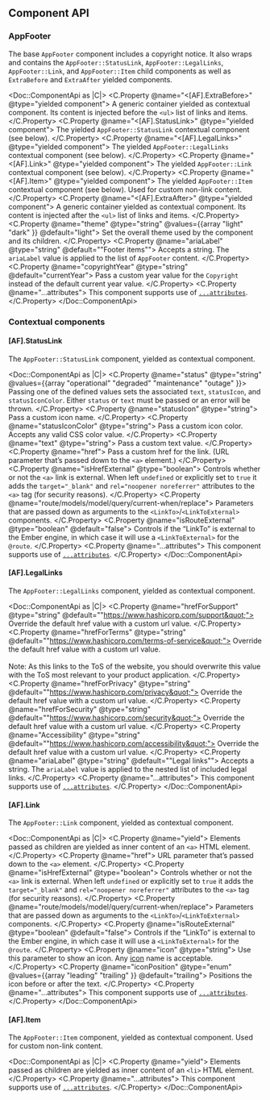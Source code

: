 ## Component API

### AppFooter

The base `AppFooter` component includes a copyright notice. It also wraps and contains the `AppFooter::StatusLink`, `AppFooter::LegalLinks`, `AppFooter::Link`, and `AppFooter::Item` child components as well as `ExtraBefore` and `ExtraAfter` yielded components.

<Doc::ComponentApi as |C|>
  <C.Property @name="<[AF].ExtraBefore>" @type="yielded component">
    A generic container yielded as contextual component. Its content is injected before the `<ul>` list of links and items.
  </C.Property>
  <C.Property @name="<[AF].StatusLink>" @type="yielded component">
    The yielded `AppFooter::StatusLink` contextual component (see below).
  </C.Property>
  <C.Property @name="<[AF].LegalLinks>" @type="yielded component">
    The yielded  `AppFooter::LegalLinks` contextual component (see below).
  </C.Property>
  <C.Property @name="<[AF].Link>" @type="yielded component">
    The yielded `AppFooter::Link` contextual component (see below).
  </C.Property>
  <C.Property @name="<[AF].Item>" @type="yielded component">
    The yielded  `AppFooter::Item` contextual component (see below). Used for custom non-link content.
  </C.Property>
  <C.Property @name="<[AF].ExtraAfter>" @type="yielded component">
    A generic container yielded as contextual component. Its content is injected after the `<ul>` list of links and items.
  </C.Property>
  <C.Property @name="theme" @type="string"  @values={{array "light" "dark" }} @default="light">
    Set the overall theme used by the component and its children.
  </C.Property>
  <C.Property @name="ariaLabel" @type="string" @default="&quot;Footer items&quot;">
    Accepts a string. The `ariaLabel` value is applied to the list of `AppFooter` content.
  </C.Property>
  <C.Property @name="copyrightYear" @type="string" @default="currentYear">
    Pass a custom year value for the `Copyright` instead of the default current year value.
  </C.Property>
  <C.Property @name="...attributes">
    This component supports use of [`...attributes`](https://guides.emberjs.com/release/in-depth-topics/patterns-for-components/#toc_attribute-ordering).
  </C.Property>
</Doc::ComponentApi>

### Contextual components

#### [AF].StatusLink

The `AppFooter::StatusLink` component, yielded as contextual component.

<Doc::ComponentApi as |C|>
  <C.Property @name="status" @type="string" @values={{array "operational" "degraded" "maintenance" "outage" }}>
    Passing one of the defined values sets the associated `text`, `statusIcon`, and `statusIconColor`. Either `status` or `text` must be passed or an error will be thrown.
  </C.Property>
  <C.Property @name="statusIcon" @type="string">
    Pass a custom icon name.
  </C.Property>
  <C.Property @name="statusIconColor" @type="string">
    Pass a custom icon color. Accepts any valid CSS color value.
  </C.Property>
  <C.Property @name="text" @type="string">
    Pass a custom text value.
  </C.Property>
  <C.Property @name="href">
    Pass a custom href for the link. (URL parameter that’s passed down to the `<a>` element.)
  </C.Property>
  <C.Property @name="isHrefExternal" @type="boolean">
    Controls whether or not the `<a>` link is external. When left `undefined` or explicitly set to `true` it adds the `target="_blank"` and `rel="noopener noreferrer"` attributes to the `<a>` tag (for security reasons).
  </C.Property>
  <C.Property @name="route/models/model/query/current-when/replace">
    Parameters that are passed down as arguments to the `<LinkTo>`/`<LinkToExternal>` components.
  </C.Property>
  <C.Property @name="isRouteExternal" @type="boolean" @default="false">
    Controls if the “LinkTo” is external to the Ember engine, in which case it will use a `<LinkToExternal>` for the `@route`.
  </C.Property>
  <C.Property @name="...attributes">
    This component supports use of [`...attributes`](https://guides.emberjs.com/release/in-depth-topics/patterns-for-components/#toc_attribute-ordering).
  </C.Property>
</Doc::ComponentApi>

#### [AF].LegalLinks

The `AppFooter::LegalLinks` component, yielded as contextual component.

<Doc::ComponentApi as |C|>
  <C.Property @name="hrefForSupport" @type="string" @default="&quot;https://www.hashicorp.com/support&quot;">
    Override the default href value with a custom url value.
  </C.Property>
  <C.Property @name="hrefForTerms" @type="string" @default="&quot;https://www.hashicorp.com/terms-of-service&quot;">
    Override the default href value with a custom url value.
    <br>
    <br>
    Note: As this links to the ToS of the website, you should overwrite this value with the ToS most relevant to your product application.
  </C.Property>
  <C.Property @name="hrefForPrivacy" @type="string" @default="&quot;https://www.hashicorp.com/privacy&quot;">
    Override the default href value with a custom url value.
  </C.Property>
  <C.Property @name="hrefForSecurity" @type="string" @default="&quot;https://www.hashicorp.com/security&quot;">
    Override the default href value with a custom url value.
  </C.Property>
  <C.Property @name="Accessibility" @type="string" @default="&quot;https://www.hashicorp.com/accessibility&quot;">
    Override the default href value with a custom url value.
  </C.Property>
  <C.Property @name="ariaLabel" @type="string" @default="&quot;Legal links&quot;">
    Accepts a string. The `ariaLabel` value is applied to the nested list of included legal links.
  </C.Property>
  <C.Property @name="...attributes">
    This component supports use of [`...attributes`](https://guides.emberjs.com/release/in-depth-topics/patterns-for-components/#toc_attribute-ordering).
  </C.Property>
</Doc::ComponentApi>

#### [AF].Link

The `AppFooter::Link` component, yielded as contextual component.

<Doc::ComponentApi as |C|>
  <C.Property @name="yield">
    Elements passed as children are yielded as inner content of an `<a>` HTML element.
  </C.Property>
  <C.Property @name="href">
    URL parameter that’s passed down to the `<a>` element.
  </C.Property>
  <C.Property @name="isHrefExternal" @type="boolean">
    Controls whether or not the `<a>` link is external. When left `undefined` or explicitly set to `true` it adds the `target="_blank"` and `rel="noopener noreferrer"` attributes to the `<a>` tag (for security reasons).
  </C.Property>
  <C.Property @name="route/models/model/query/current-when/replace">
    Parameters that are passed down as arguments to the `<LinkTo>`/`<LinkToExternal>` components.
  </C.Property>
  <C.Property @name="isRouteExternal" @type="boolean" @default="false">
    Controls if the “LinkTo” is external to the Ember engine, in which case it will use a `<LinkToExternal>` for the `@route`.
  </C.Property>
  <C.Property @name="icon" @type="string">
    Use this parameter to show an icon. Any [icon](/icons/library) name is acceptable.
  </C.Property>
  <C.Property @name="iconPosition" @type="enum" @values={{array "leading" "trailing" }} @default="trailing">
    Positions the icon before or after the text.
  </C.Property>
  <C.Property @name="...attributes">
    This component supports use of [`...attributes`](https://guides.emberjs.com/release/in-depth-topics/patterns-for-components/#toc_attribute-ordering).
  </C.Property>
</Doc::ComponentApi>

#### [AF].Item

The `AppFooter::Item` component, yielded as contextual component. Used for custom non-link content.

<Doc::ComponentApi as |C|>
  <C.Property @name="yield">
    Elements passed as children are yielded as inner content of an `<li>` HTML element.
  </C.Property>
  <C.Property @name="...attributes">
    This component supports use of [`...attributes`](https://guides.emberjs.com/release/in-depth-topics/patterns-for-components/#toc_attribute-ordering).
  </C.Property>
</Doc::ComponentApi>
